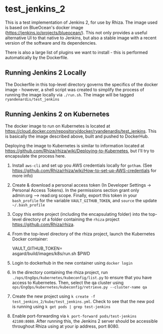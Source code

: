 # test_jenkins_2

This is a test implementation of Jenkins 2, for use by Rhiza. The image used is based on BlueOcean's docker image (https://jenkins.io/projects/blueocean/). This not only provides a useful alternative UI to that native to Jenkins, but also a stable image with a recent version of the software and its dependencies.

There is also a large list of plugins we want to install - this is performed automatically by the Dockerfile.

## Running Jenkins 2 Locally

The Dockerfile in this top-level directory governs the specifics of the docker image - however, a shell script was created to simplify the process of running the image locally via `./run.sh`. The image will be tagged `ryandenardis/test_jenkins`

## Running Jenkins 2 on Kubernetes

The docker image to run on Kubernetes is located at https://cloud.docker.com/repository/docker/ryandenardis/test_jenkins. This is basically the image described above, built and pushed to DockerHub.

Deploying the image to Kubernetes is similar to information located at https://github.com/Rhiza/rhiza/wiki/Deploying-to-Kubernetes, but I'll try to encapsulate the process here.

1. Install `aws-cli` and set up you AWS credentials locally for `gotham`. (See https://github.com/Rhiza/rhiza/wiki/How-to-set-up-AWS-credentials for more info)

2. Create & download a personal access token (In Developer Settings -> Personal Access Tokens). In the permissions section grant only admin:org --> read:org scope. Finally, export this token in your `bash_profile` for the variable `VAULT_GITHUB_TOKEN`, and `source` the update `~/.bash_profile`

3. Copy this entire project (including the encapsulating folder) into the top-level directory of a folder containing the `rhiza` project https://github.com/Rhiza/rhiza.

4. From the top-level directory of the rhiza project, launch the Kubernetes Docker container:

	VAULT_GITHUB_TOKEN=<paste your github token> \
    asgard/build/images/k8s/run.sh $PWD

5. Login to dockerhub in the new container using `docker login`

6. In the directory containing the rhiza project, run `./ops/EngOps/kubernetes/kubeconfig/list.py` to ensure that you have access to Kubernetes. Then, select the qa cluster using `ops/EngOps/kubernetes/kubeconfig/retrieve.py --cluster-name qa`

7. Create the new project using `k create -f test_jenkins_2/kube/test_jenkins.yml`. Check to see that the new pod is running using `k get pods | grep test-jenkins`

8. Enable port-forwarding via `k port-forward pods/test-jenkins 42100:8080`. After running this, the Jenkins 2 server should be accessible throughout Rhiza using at your ip address, port 8080.
